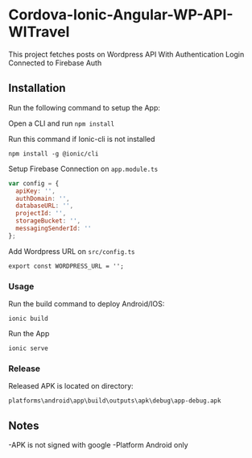 # Cordova-Ionic-Angular-WP-API-WITravel
This project fetches posts on Wordpress API With Authentication Login Connected to Firebase Auth

## Installation
Run the following command to setup the App:

Open a CLI and run `npm install`

Run this command if Ionic-cli is not installed
```
npm install -g @ionic/cli
```

Setup Firebase Connection on `app.module.ts`

```js
var config = {
  apiKey: '',
  authDomain: '',
  databaseURL: '',
  projectId: '',
  storageBucket: '',
  messagingSenderId: ''
};
```

Add Wordpress URL on `src/config.ts`

```
export const WORDPRESS_URL = '';
```


### Usage

Run the build command to deploy Android/IOS:
```
ionic build
```

Run the App
```
ionic serve
```

### Release
Released APK is located on directory:
```
platforms\android\app\build\outputs\apk\debug\app-debug.apk
```

## Notes

-APK is not signed with google
-Platform Android only